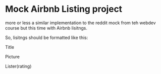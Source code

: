 # Mock Airbnb Listing project

more or less a similar implementation to the reddit mock from teh webdev course but this time with Airbnb lisitngs.

So, lisitngs should be formatted like this:

Title

Picture

Lister(rating)


